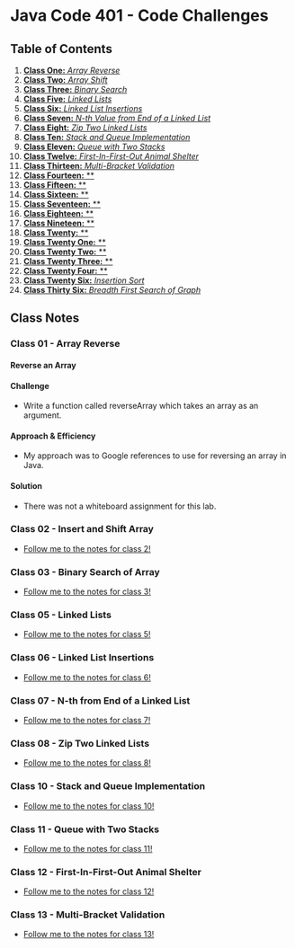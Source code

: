 # Java Code 401 - Code Challenges

## Table of Contents

1. [__Class One:__ *Array Reverse*](ArrayReverse.java)
1. [__Class Two:__ *Array Shift*](src/main/java/challenges/ArrayShift.java)
1. [__Class Three:__ *Binary Search*](src/main/java/challenges/BinarySearch.java)
1. [__Class Five:__ *Linked Lists*](src/main/java/challenges/linkedList/LinkedList.java)
1. [__Class Six:__ *Linked List Insertions*](src/main/java/challenges/linkedList/LinkedList.java)
1. [__Class Seven:__ *N-th Value from End of a Linked List*](src/main/java/challenges/linkedList/LinkedList.java)
1. [__Class Eight:__ *Zip Two Linked Lists*](src/main/java/challenges/linkedList/LinkedList.java)
1. [__Class Ten:__ *Stack and Queue Implementation*](src/main/java/challenges/stacksandqueues)
1. [__Class Eleven:__ *Queue with Two Stacks*](src/main/java/challenges/stacksandqueues/PseudoQueue.java)
1. [__Class Twelve:__ *First-In-First-Out Animal Shelter*](src/main/java/challenges/utilities/AnimalShelter.java)
1. [__Class Thirteen:__ *Multi-Bracket Validation*](src/main/java/challenges/utilities/MultiBracketValidation.java)
1. [__Class Fourteen:__ **]()
1. [__Class Fifteen:__ **]()
1. [__Class Sixteen:__ **]()
1. [__Class Seventeen:__ **]()
1. [__Class Eighteen:__ **]()
1. [__Class Nineteen:__ **]()
1. [__Class Twenty:__ **]()
1. [__Class Twenty One:__ **]()
1. [__Class Twenty Two:__ **]()
1. [__Class Twenty Three:__ **]()
1. [__Class Twenty Four:__ **]()
1. [__Class Twenty Six:__ *Insertion Sort*](Blog.md)
1. [__Class Thirty Six:__ *Breadth First Search of Graph*](Blog2.md)


## Class Notes

### **Class 01 - Array Reverse**

#### Reverse an Array

#### Challenge
- Write a function called reverseArray which takes an array as an argument.

#### Approach & Efficiency
- My approach was to Google references to use for reversing an array in Java. 

#### Solution
- There was not a whiteboard assignment for this lab. 

### **Class 02 - Insert and Shift Array**

- [Follow me to the notes for class 2!](arrayShift.md)

### **Class 03 - Binary Search of Array**

- [Follow me to the notes for class 3!](BinarySearch.md)

### **Class 05 - Linked Lists**

- [Follow me to the notes for class 5!](LinkedList.md)

### **Class 06 - Linked List Insertions**

- [Follow me to the notes for class 6!](LinkedListInsertions.md)

### **Class 07 - N-th from End of a Linked List**

- [Follow me to the notes for class 7!](KthFromEnd.md)

### **Class 08 - Zip Two Linked Lists**

- [Follow me to the notes for class 8!](ZipLists.md)

### **Class 10 - Stack and Queue Implementation**

- [Follow me to the notes for class 10!](StacksAndQueues.md)

### **Class 11 - Queue with Two Stacks**

- [Follow me to the notes for class 11!](QueueWithTwoStacks.md)

### **Class 12 - First-In-First-Out Animal Shelter**

- [Follow me to the notes for class 12!](AnimalShelter.md)

### **Class 13 - Multi-Bracket Validation**

- [Follow me to the notes for class 13!](MultiBracketValidation.md)





